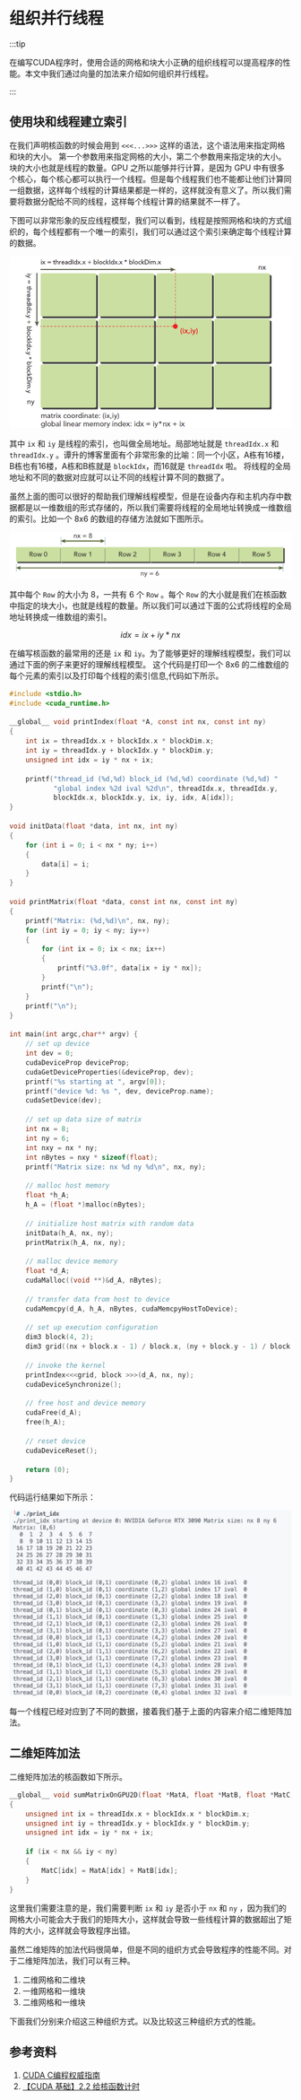 # 组织并行线程

:::tip

在编写CUDA程序时，使用合适的网格和块大小正确的组织线程可以提高程序的性能。本文中我们通过向量的加法来介绍如何组织并行线程。

:::

## 使用块和线程建立索引

在我们声明核函数的时候会用到 `<<<...>>>` 这样的语法，这个语法用来指定网格和块的大小。 第一个参数用来指定网格的大小，第二个参数用来指定块的大小。块的大小也就是线程的数量。GPU 之所以能够并行计算，是因为 GPU 中有很多个核心，每个核心都可以执行一个线程。但是每个线程我们也不能都让他们计算同一组数据，这样每个线程的计算结果都是一样的，这样就没有意义了。所以我们需要将数据分配给不同的线程，这样每个线程计算的结果就不一样了。

下图可以非常形象的反应线程模型，我们可以看到，线程是按照网格和块的方式组织的，每个线程都有一个唯一的索引，我们可以通过这个索引来确定每个线程计算的数据。

![picture 0](images/be90e2866cafa9fa50231a70367de27a8f4db16edc60c7acdf21be27203553d9.png)  

其中 `ix` 和 `iy` 是线程的索引，也叫做全局地址。局部地址就是 `threadIdx.x` 和 `threadIdx.y` 。谭升的博客里面有个非常形象的比喻：同一个小区，A栋有16楼，B栋也有16楼，A栋和B栋就是 `blockIdx`，而16就是 `threadIdx` 啦。 将线程的全局地址和不同的数据对应就可以让不同的线程计算不同的数据了。

虽然上面的图可以很好的帮助我们理解线程模型，但是在设备内存和主机内存中数据都是以一维数组的形式存储的，所以我们需要将线程的全局地址转换成一维数组的索引。比如一个 8x6 的数组的存储方法就如下图所示。

![picture 1](images/72ba1aea8e5906edc696da4ebc64c52c56ccc0825a070275f0f4e8179c000952.png)  

其中每个 `Row` 的大小为 8，一共有 6 个 `Row` 。每个 `Row` 的大小就是我们在核函数中指定的块大小，也就是线程的数量。所以我们可以通过下面的公式将线程的全局地址转换成一维数组的索引。

$$
idx=ix+iy*nx
$$

在编写核函数的最常用的还是 `ix` 和 `iy`。为了能够更好的理解线程模型，我们可以通过下面的例子来更好的理解线程模型。 这个代码是打印一个 8x6 的二维数组的每个元素的索引以及打印每个线程的索引信息,代码如下所示。

```c
#include <stdio.h>
#include <cuda_runtime.h>

__global__ void printIndex(float *A, const int nx, const int ny)
{
    int ix = threadIdx.x + blockIdx.x * blockDim.x;
    int iy = threadIdx.y + blockIdx.y * blockDim.y;
    unsigned int idx = iy * nx + ix;

    printf("thread_id (%d,%d) block_id (%d,%d) coordinate (%d,%d) "
           "global index %2d ival %2d\n", threadIdx.x, threadIdx.y,
           blockIdx.x, blockIdx.y, ix, iy, idx, A[idx]);
}

void initData(float *data, int nx, int ny)
{
    for (int i = 0; i < nx * ny; i++)
    {
        data[i] = i;
    }
}

void printMatrix(float *data, const int nx, const int ny)
{
    printf("Matrix: (%d,%d)\n", nx, ny);
    for (int iy = 0; iy < ny; iy++)
    {
        for (int ix = 0; ix < nx; ix++)
        {
            printf("%3.0f", data[ix + iy * nx]);
        }
        printf("\n");
    }
    printf("\n");
}

int main(int argc,char** argv) {
    // set up device
    int dev = 0;
    cudaDeviceProp deviceProp;
    cudaGetDeviceProperties(&deviceProp, dev);
    printf("%s starting at ", argv[0]);
    printf("device %d: %s ", dev, deviceProp.name);
    cudaSetDevice(dev);

    // set up data size of matrix
    int nx = 8;
    int ny = 6;
    int nxy = nx * ny;
    int nBytes = nxy * sizeof(float);
    printf("Matrix size: nx %d ny %d\n", nx, ny);

    // malloc host memory
    float *h_A;
    h_A = (float *)malloc(nBytes);

    // initialize host matrix with random data
    initData(h_A, nx, ny);
    printMatrix(h_A, nx, ny);

    // malloc device memory
    float *d_A;
    cudaMalloc((void **)&d_A, nBytes);

    // transfer data from host to device
    cudaMemcpy(d_A, h_A, nBytes, cudaMemcpyHostToDevice);

    // set up execution configuration
    dim3 block(4, 2);
    dim3 grid((nx + block.x - 1) / block.x, (ny + block.y - 1) / block.y);

    // invoke the kernel
    printIndex<<<grid, block >>>(d_A, nx, ny);
    cudaDeviceSynchronize();

    // free host and device memory
    cudaFree(d_A);
    free(h_A);

    // reset device
    cudaDeviceReset();

    return (0);
}
```

代码运行结果如下所示：

![picture 2](images/ce7ffd7a3a73f0784e1fc0f76c0284a4223eb3d255e5c08b0ba1ed7c175821cf.png)  

每一个线程已经对应到了不同的数据，接着我们基于上面的内容来介绍二维矩阵加法。

## 二维矩阵加法

二维矩阵加法的核函数如下所示。

```c
__global__ void sumMatrixOnGPU2D(float *MatA, float *MatB, float *MatC, int nx, int ny)
{
    unsigned int ix = threadIdx.x + blockIdx.x * blockDim.x;
    unsigned int iy = threadIdx.y + blockIdx.y * blockDim.y;
    unsigned int idx = iy * nx + ix;

    if (ix < nx && iy < ny)
    {
        MatC[idx] = MatA[idx] + MatB[idx];
    }
}
```

这里我们需要注意的是，我们需要判断 `ix` 和 `iy` 是否小于 `nx` 和 `ny` ，因为我们的网格大小可能会大于我们的矩阵大小，这样就会导致一些线程计算的数据超出了矩阵的大小，这样就会导致程序出错。

虽然二维矩阵的加法代码很简单，但是不同的组织方式会导致程序的性能不同。对于二维矩阵加法，我们可以有三种。

1. 二维网格和二维块
2. 一维网格和一维块
3. 二维网格和一维块

下面我们分别来介绍这三种组织方式。以及比较这三种组织方式的性能。


## 参考资料

1. [CUDA C编程权威指南](https://www.baidu.com/s?ie=utf-8&f=8&rsv_bp=1&rsv_idx=1&tn=baidu&wd=CUDA%20C%E7%BC%96%E7%A8%8B%E6%9D%83%E5%A8%81%E6%8C%87%E5%8D%97&fenlei=256&rsv_pq=0xfed4a61a000e3772&rsv_t=0d02lKS%2Blx%2BdvIVO447ej8nu1F1JZ2R2sUUEGNoSYLiNj3M8QV7s%2FscVGcDD&rqlang=en&rsv_enter=1&rsv_dl=tb&rsv_sug3=2&rsv_sug1=2&rsv_sug7=101&rsv_sug2=0&rsv_btype=i&prefixsug=%2526lt%253BUDA%2520%2526lt%253B%25E7%25BC%2596%25E7%25A8%258B%25E6%259D%2583%25E5%25A8%2581%25E6%258C%2587%25E5%258D%2597&rsp=9&inputT=4428&rsv_sug4=4428)
2. [【CUDA 基础】2.2 给核函数计时](https://face2ai.com/CUDA-F-2-2-%E6%A0%B8%E5%87%BD%E6%95%B0%E8%AE%A1%E6%97%B6/)



